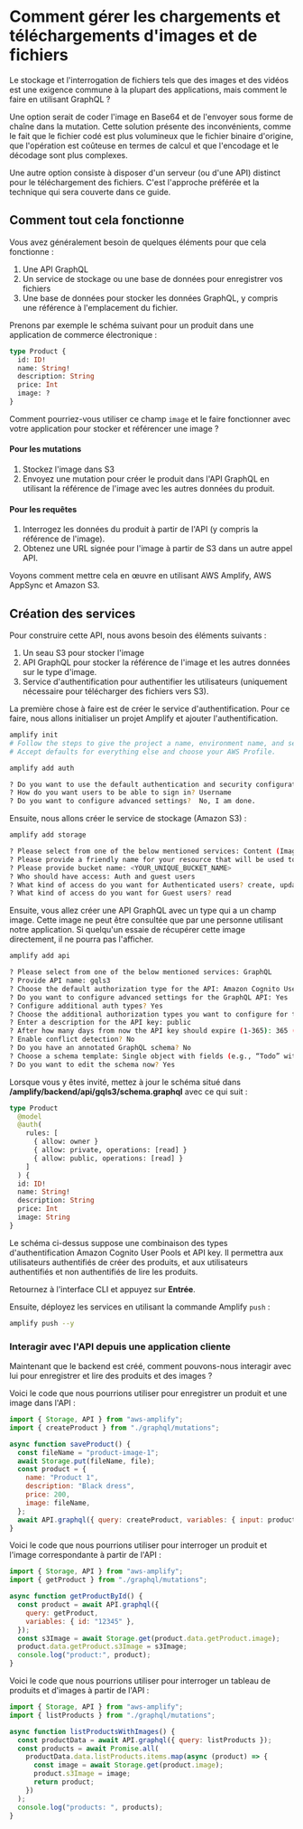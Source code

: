 # Comment gérer les chargements et téléchargements d'images et de fichiers

Le stockage et l'interrogation de fichiers tels que des images et des vidéos est une exigence commune à la plupart des applications, mais comment le faire en utilisant GraphQL ?

Une option serait de coder l'image en Base64 et de l'envoyer sous forme de chaîne dans la mutation. Cette solution présente des inconvénients, comme le fait que le fichier codé est plus volumineux que le fichier binaire d'origine, que l'opération est coûteuse en termes de calcul et que l'encodage et le décodage sont plus complexes.

Une autre option consiste à disposer d'un serveur (ou d'une API) distinct pour le téléchargement des fichiers. C'est l'approche préférée et la technique qui sera couverte dans ce guide.

## Comment tout cela fonctionne

Vous avez généralement besoin de quelques éléments pour que cela fonctionne :

1.  Une API GraphQL
2.  Un service de stockage ou une base de données pour enregistrer vos fichiers
3.  Une base de données pour stocker les données GraphQL, y compris une référence à l'emplacement du fichier.

Prenons par exemple le schéma suivant pour un produit dans une application de commerce électronique :

```graphql
type Product {
  id: ID!
  name: String!
  description: String
  price: Int
  image: ?
}
```

Comment pourriez-vous utiliser ce champ `image` et le faire fonctionner avec votre application pour stocker et référencer une image ?

#### Pour les mutations

1.  Stockez l'image dans S3
2.  Envoyez une mutation pour créer le produit dans l'API GraphQL en utilisant la référence de l'image avec les autres données du produit.

#### Pour les requêtes

1.  Interrogez les données du produit à partir de l'API (y compris la référence de l'image).
2.  Obtenez une URL signée pour l'image à partir de S3 dans un autre appel API.

Voyons comment mettre cela en œuvre en utilisant AWS Amplify, AWS AppSync et Amazon S3.

## Création des services

Pour construire cette API, nous avons besoin des éléments suivants :

1.  Un seau S3 pour stocker l'image
2.  API GraphQL pour stocker la référence de l'image et les autres données sur le type d'image.
3.  Service d'authentification pour authentifier les utilisateurs (uniquement nécessaire pour télécharger des fichiers vers S3).

La première chose à faire est de créer le service d'authentification. Pour ce faire, nous allons initialiser un projet Amplify et ajouter l'authentification.

```sh
amplify init
# Follow the steps to give the project a name, environment name, and set the default text editor.
# Accept defaults for everything else and choose your AWS Profile.

amplify add auth

? Do you want to use the default authentication and security configuration? Default configuration
? How do you want users to be able to sign in? Username
? Do you want to configure advanced settings?  No, I am done.
```

Ensuite, nous allons créer le service de stockage (Amazon S3) :

```sh
amplify add storage

? Please select from one of the below mentioned services: Content (Images, audio, video, etc.)
? Please provide a friendly name for your resource that will be used to label this category in the project: gqls3
? Please provide bucket name: <YOUR_UNIQUE_BUCKET_NAME>
? Who should have access: Auth and guest users
? What kind of access do you want for Authenticated users? create, update, read, delete
? What kind of access do you want for Guest users? read
```

Ensuite, vous allez créer une API GraphQL avec un type qui a un champ image. Cette image ne peut être consultée que par une personne utilisant notre application. Si quelqu'un essaie de récupérer cette image directement, il ne pourra pas l'afficher.

```sh
amplify add api

? Please select from one of the below mentioned services: GraphQL
? Provide API name: gqls3
? Choose the default authorization type for the API: Amazon Cognito User Pool
? Do you want to configure advanced settings for the GraphQL API: Yes
? Configure additional auth types? Yes
? Choose the additional authorization types you want to configure for the API: API key
? Enter a description for the API key: public
? After how many days from now the API key should expire (1-365): 365 (or your preferred expiration)
? Enable conflict detection? No
? Do you have an annotated GraphQL schema? No
? Choose a schema template: Single object with fields (e.g., “Todo” with ID, name, description)
? Do you want to edit the schema now? Yes
```

Lorsque vous y êtes invité, mettez à jour le schéma situé dans **/amplify/backend/api/gqls3/schema.graphql** avec ce qui suit :

```graphql
type Product
  @model
  @auth(
    rules: [
      { allow: owner }
      { allow: private, operations: [read] }
      { allow: public, operations: [read] }
    ]
  ) {
  id: ID!
  name: String!
  description: String
  price: Int
  image: String
}
```

Le schéma ci-dessus suppose une combinaison des types d'authentification Amazon Cognito User Pools et API key. Il permettra aux utilisateurs authentifiés de créer des produits, et aux utilisateurs authentifiés et non authentifiés de lire les produits.

Retournez à l'interface CLI et appuyez sur **Entrée**.

Ensuite, déployez les services en utilisant la commande Amplify `push` :

```sh
amplify push --y
```

### Interagir avec l'API depuis une application cliente

Maintenant que le backend est créé, comment pouvons-nous interagir avec lui pour enregistrer et lire des produits et des images ?

Voici le code que nous pourrions utiliser pour enregistrer un produit et une image dans l'API :

```js
import { Storage, API } from "aws-amplify";
import { createProduct } from "./graphql/mutations";

async function saveProduct() {
  const fileName = "product-image-1";
  await Storage.put(fileName, file);
  const product = {
    name: "Product 1",
    description: "Black dress",
    price: 200,
    image: fileName,
  };
  await API.graphql({ query: createProduct, variables: { input: product } });
}
```

Voici le code que nous pourrions utiliser pour interroger un produit et l'image correspondante à partir de l'API :

```javascript
import { Storage, API } from "aws-amplify";
import { getProduct } from "./graphql/mutations";

async function getProductById() {
  const product = await API.graphql({
    query: getProduct,
    variables: { id: "12345" },
  });
  const s3Image = await Storage.get(product.data.getProduct.image);
  product.data.getProduct.s3Image = s3Image;
  console.log("product:", product);
}
```

Voici le code que nous pourrions utiliser pour interroger un tableau de produits et d'images à partir de l'API :

```javascript
import { Storage, API } from "aws-amplify";
import { listProducts } from "./graphql/mutations";

async function listProductsWithImages() {
  const productData = await API.graphql({ query: listProducts });
  const products = await Promise.all(
    productData.data.listProducts.items.map(async (product) => {
      const image = await Storage.get(product.image);
      product.s3Image = image;
      return product;
    })
  );
  console.log("products: ", products);
}
```

